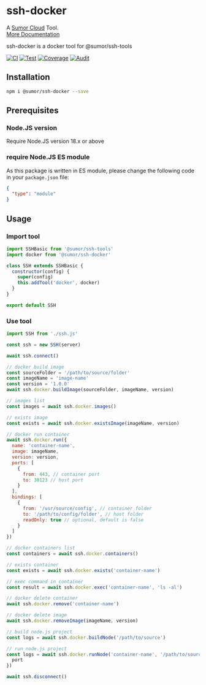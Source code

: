 # ssh-docker

A [Sumor Cloud](https://sumor.cloud) Tool.  
[More Documentation](https://sumor.cloud/ssh-docker)

ssh-docker is a docker tool for @sumor/ssh-tools

[![CI](https://github.com/sumor-cloud/ssh-docker/actions/workflows/ci.yml/badge.svg)](https://github.com/sumor-cloud/ssh-docker/actions/workflows/ci.yml)
[![Test](https://github.com/sumor-cloud/ssh-docker/actions/workflows/ut.yml/badge.svg)](https://github.com/sumor-cloud/ssh-docker/actions/workflows/ut.yml)
[![Coverage](https://github.com/sumor-cloud/ssh-docker/actions/workflows/coverage.yml/badge.svg)](https://github.com/sumor-cloud/ssh-docker/actions/workflows/coverage.yml)
[![Audit](https://github.com/sumor-cloud/ssh-docker/actions/workflows/audit.yml/badge.svg)](https://github.com/sumor-cloud/ssh-docker/actions/workflows/audit.yml)

## Installation

```bash
npm i @sumor/ssh-docker --save
```

## Prerequisites

### Node.JS version

Require Node.JS version 18.x or above

### require Node.JS ES module

As this package is written in ES module,
please change the following code in your `package.json` file:

```json
{
  "type": "module"
}
```

## Usage

### Import tool

```js
import SSHBasic from '@sumor/ssh-tools'
import docker from '@sumor/ssh-docker'

class SSH extends SSHBasic {
  constructor(config) {
    super(config)
    this.addTool('docker', docker)
  }
}

export default SSH
```

### Use tool

```js
import SSH from './ssh.js'

const ssh = new SSH(server)

await ssh.connect()

// docker build image
const sourceFolder = '/path/to/source/folder'
const imageName = 'image-name'
const version = '1.0.0'
await ssh.docker.buildImage(sourceFolder, imageName, version)

// images list
const images = await ssh.docker.images()

// exists image
const exists = await ssh.docker.existsImage(imageName, version)

// docker run container
await ssh.docker.run({
  name: 'container-name',
  image: imageName,
  version: version,
  ports: [
    {
      from: 443, // container port
      to: 30123 // host port
    }
  ],
  bindings: [
    {
      from: '/usr/source/config', // container folder
      to: '/path/to/config/folder', // host folder
      readOnly: true // optional, default is false
    }
  ]
})

// docker containers list
const containers = await ssh.docker.containers()

// exists container
const exists = await ssh.docker.exists('container-name')

// exec command in container
const result = await ssh.docker.exec('container-name', 'ls -al')

// docker delete container
await ssh.docker.remove('container-name')

// docker delete image
await ssh.docker.removeImage(imageName, version)

// build node.js project
const logs = await ssh.docker.buildNode('/path/to/source')

// run node.js project
const logs = await ssh.docker.runNode('container-name', '/path/to/source', {
  port
})

await ssh.disconnect()
```
